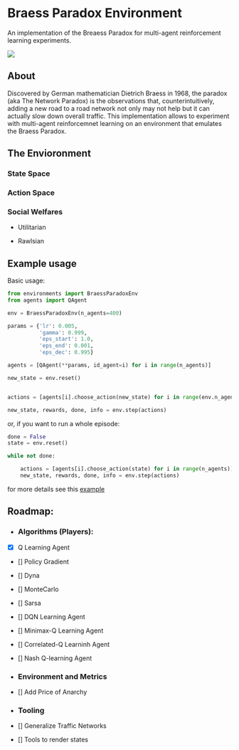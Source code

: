 # Braess Paradox Environment
An implementation of the Breaess Paradox for multi-agent reinforcement learning experiments.

![](https://upload.wikimedia.org/wikipedia/commons/thumb/0/01/Braess_paradox_road_example.svg/500px-Braess_paradox_road_example.svg.png)

## About
Discovered by German mathematician Dietrich Braess in 1968, the paradox (aka The Network Paradox)  is the observations that, counterintuitively, adding a new road to a road network not only may not help but it can actually slow down overall traffic.
This implementation allows to experiment with multi-agent reinforcemnet learning on an environment that emulates the Braess Paradox. 

## The Envioronment

### State Space

### Action Space

### Social Welfares

- Utilitarian

- Rawlsian


## Example usage

Basic usage:
```python
from environments import BraessParadoxEnv
from agents import QAgent

env = BraessParadoxEnv(n_agents=400)

params = {'lr': 0.005, 
          'gamma': 0.999, 
          'eps_start': 1.0, 
          'eps_end': 0.001,
          'eps_dec': 0.995}

agents = [QAgent(**params, id_agent=i) for i in range(n_agents)]

new_state = env.reset()


actions = [agents[i].choose_action(new_state) for i in range(env.n_agents)]

new_state, rewards, done, info = env.step(actions)
```

or, if you want to run a whole episode:
```python
done = False
state = env.reset()

while not done:

    actions = [agents[i].choose_action(state) for i in range(n_agents)]
    new_state, rewards, done, info = env.step(actions)
```

for more details see this [example](https://github.com/JulianLopezB/Braess-Paradox-MARL/blob/main/notebooks/Braess-Paradox.ipynb)

## Roadmap:

- ### Algorithms (Players):
- [X] Q Learning Agent 
- [] Policy Gradient
- [] Dyna
- [] MonteCarlo
- [] Sarsa
- [] DQN Learning Agent
- [] Minimax-Q Learning Agent
- [] Correlated-Q Learninh Agent
- [] Nash Q-learning Agent

- ### Environment and Metrics
- [] Add Price of Anarchy

- ### Tooling
- [] Generalize Traffic Networks
- [] Tools to render states